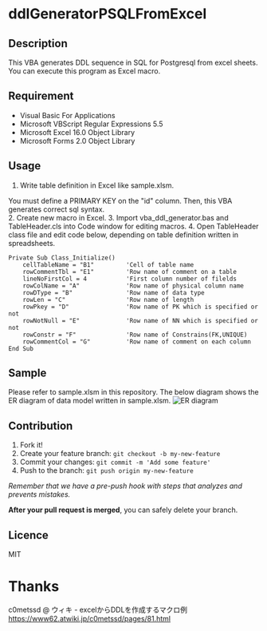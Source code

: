 ddlGeneratorPSQLFromExcel
====

## Description
This VBA generates DDL sequence in SQL for Postgresql from excel sheets.
You can execute this program as Excel macro.

## Requirement
* Visual Basic For Applications
* Microsoft VBScript Regular Expressions 5.5
* Microsoft Excel 16.0 Object Library
* Microsoft Forms 2.0 Object Library

## Usage
1. Write table definition in Excel like sample.xlsm.
<aside class="notice">
You must define a PRIMARY KEY on the "id" column.
Then, this VBA generates correct sql syntax.
</aside>
2. Create new macro in Excel.
3. Import vba_ddl_generator.bas and TableHeader.cls into Code window for editing macros.
4. Open TableHeader class file and edit code below, depending on table definition written in spreadsheets.

```vbs
Private Sub Class_Initialize()
    cellTableName = "B1"         'Cell of table name
    rowCommentTbl = "E1"         'Row name of comment on a table
    lineNoFirstCol = 4           'First column number of filelds
    rowColName = "A"             'Row name of physical column name
    rowDType = "B"               'Row name of data type
    rowLen = "C"                 'Row name of length
    rowPkey = "D"                'Row name of PK which is specified or not
    rowNotNull = "E"             'Row name of NN which is specified or not
    rowConstr = "F"              'Row name of Constrains(FK,UNIQUE)
    rowCommentCol = "G"          'Row name of comment on each column
End Sub
```
## Sample 
Please refer to sample.xlsm in this repository.
The below diagram shows the ER diagram of data model written in sample.xlsm.
![ER diagram](https://github.com/yappynoppy/ddlGeneratorPSQLFromExcel/blob/master/er_diagram.png)

## Contribution

1. Fork it!
2. Create your feature branch: `git checkout -b my-new-feature`
3. Commit your changes: `git commit -m 'Add some feature'`
4. Push to the branch: `git push origin my-new-feature`

*Remember that we have a pre-push hook with steps that analyzes and prevents mistakes.*

**After your pull request is merged**, you can safely delete your branch.

## Licence

MIT

# Thanks
c0metssd @ ウィキ - excelからDDLを作成するマクロ例
https://www62.atwiki.jp/c0metssd/pages/81.html
